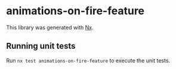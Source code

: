 # animations-on-fire-feature

This library was generated with [Nx](https://nx.dev).

## Running unit tests

Run `nx test animations-on-fire-feature` to execute the unit tests.
